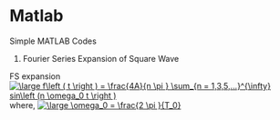 # Matlab
Simple MATLAB Codes
1. Fourier Series Expansion of Square Wave


FS expansion <a href="https://www.codecogs.com/eqnedit.php?latex=\dpi{120}&space;\large&space;f\left&space;(&space;t&space;\right&space;)&space;=&space;\frac{4A}{n&space;\pi&space;}&space;\sum_{n&space;=&space;1,3,5,...}^{\infty}&space;sin\left&space;(n&space;\omega_0&space;t&space;\right&space;)" target="_blank"><img src="https://latex.codecogs.com/png.latex?\dpi{120}&space;\large&space;f\left&space;(&space;t&space;\right&space;)&space;=&space;\frac{4A}{n&space;\pi&space;}&space;\sum_{n&space;=&space;1,3,5,...}^{\infty}&space;sin\left&space;(n&space;\omega_0&space;t&space;\right&space;)" title="\large f\left ( t \right ) = \frac{4A}{n \pi } \sum_{n = 1,3,5,...}^{\infty} sin\left (n \omega_0 t \right )" /></a> 
where,
<a href="https://www.codecogs.com/eqnedit.php?latex=\dpi{120}&space;\large&space;\omega_0&space;=&space;\frac{2&space;\pi&space;}{T_0}" target="_blank"><img src="https://latex.codecogs.com/png.latex?\dpi{120}&space;\large&space;\omega_0&space;=&space;\frac{2&space;\pi&space;}{T_0}" title="\large \omega_0 = \frac{2 \pi }{T_0}" /></a>
